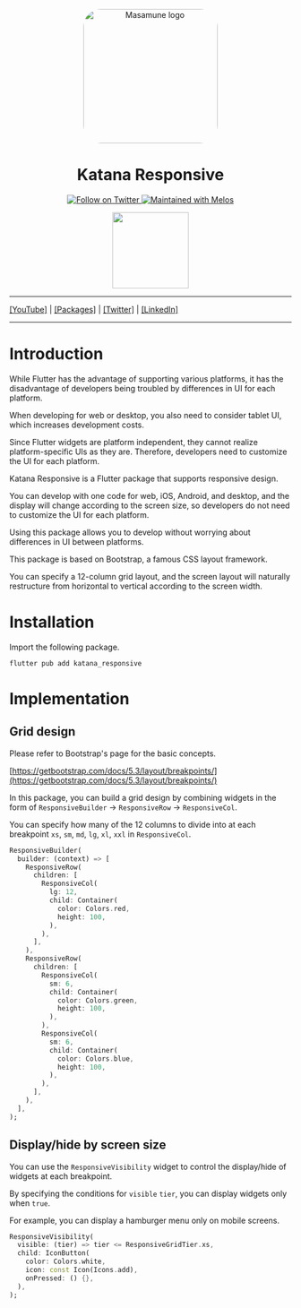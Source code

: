 <p align="center">
  <a href="https://mathru.net">
    <img width="240px" src="https://raw.githubusercontent.com/mathrunet/flutter_masamune/master/.github/images/icon.png" alt="Masamune logo" style="border-radius: 32px"s><br/>
  </a>
  <h1 align="center">Katana Responsive</h1>
</p>

<p align="center">
  <a href="https://twitter.com/mathru">
    <img src="https://img.shields.io/twitter/follow/mathru.svg?colorA=1da1f2&colorB=&label=Follow%20on%20Twitter&style=flat-square" alt="Follow on Twitter" />
  </a>
  <a href="https://github.com/invertase/melos">
    <img src="https://img.shields.io/badge/maintained%20with-melos-f700ff.svg?style=flat-square" alt="Maintained with Melos" />
  </a>
</p>

<p align="center">
  <a href="https://www.buymeacoffee.com/mathru"><img src="https://img.buymeacoffee.com/button-api/?text=Buy me a coffee&emoji=&slug=mathru&button_colour=FF5F5F&font_colour=ffffff&font_family=Poppins&outline_colour=000000&coffee_colour=FFDD00" width="136" /></a>
</p>

---

[[YouTube]](https://www.youtube.com/c/mathrunetchannel) | [[Packages]](https://pub.dev/publishers/mathru.net/packages) | [[Twitter]](https://twitter.com/mathru) | [[LinkedIn]](https://www.linkedin.com/in/mathrunet/)

---

# Introduction

While Flutter has the advantage of supporting various platforms, it has the disadvantage of developers being troubled by differences in UI for each platform.

When developing for web or desktop, you also need to consider tablet UI, which increases development costs.

Since Flutter widgets are platform independent, they cannot realize platform-specific UIs as they are. Therefore, developers need to customize the UI for each platform.

Katana Responsive is a Flutter package that supports responsive design.

You can develop with one code for web, iOS, Android, and desktop, and the display will change according to the screen size, so developers do not need to customize the UI for each platform.

Using this package allows you to develop without worrying about differences in UI between platforms.

This package is based on Bootstrap, a famous CSS layout framework.

You can specify a 12-column grid layout, and the screen layout will naturally restructure from horizontal to vertical according to the screen width.

# Installation

Import the following package.

```
flutter pub add katana_responsive

```

# Implementation

## Grid design

Please refer to Bootstrap's page for the basic concepts.

[https://getbootstrap.com/docs/5.3/layout/breakpoints/](https://getbootstrap.com/docs/5.3/layout/breakpoints/)

In this package, you can build a grid design by combining widgets in the form of `ResponsiveBuilder` → `ResponsiveRow` → `ResponsiveCol`.

You can specify how many of the 12 columns to divide into at each breakpoint `xs`, `sm`, `md`, `lg`, `xl`, `xxl` in `ResponsiveCol`.

```dart
ResponsiveBuilder(
  builder: (context) => [
    ResponsiveRow(
      children: [
        ResponsiveCol(
          lg: 12,
          child: Container(
            color: Colors.red,
            height: 100,
          ),
        ),
      ],
    ),
    ResponsiveRow(
      children: [
        ResponsiveCol(
          sm: 6,
          child: Container(
            color: Colors.green,
            height: 100,
          ),
        ),
        ResponsiveCol(
          sm: 6,
          child: Container(
            color: Colors.blue,
            height: 100,
          ),
        ),
      ],
    ),
  ],
);

```

## Display/hide by screen size

You can use the `ResponsiveVisibility` widget to control the display/hide of widgets at each breakpoint.

By specifying the conditions for `visible` `tier`, you can display widgets only when `true`.

For example, you can display a hamburger menu only on mobile screens.

```dart
ResponsiveVisibility(
  visible: (tier) => tier <= ResponsiveGridTier.xs,
  child: IconButton(
    color: Colors.white,
    icon: const Icon(Icons.add),
    onPressed: () {},
  ),
);

```


